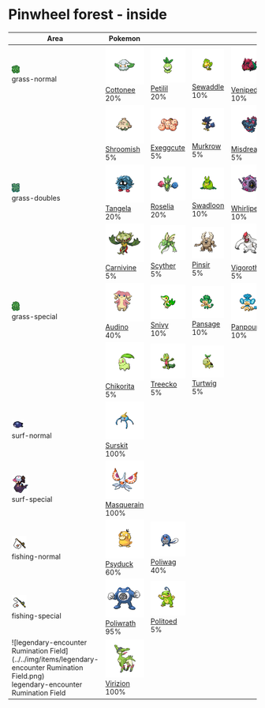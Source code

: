 # Pinwheel forest - inside

| Area                                                                                                                                            | Pokemon                                                                            | &nbsp;                                                                         | &nbsp;                                                                        | &nbsp;                                                                            | &nbsp;                                                                      | &nbsp;                                                                            |
| ----------------------------------------------------------------------------------------------------------------------------------------------- | ---------------------------------------------------------------------------------- | ------------------------------------------------------------------------------ | ----------------------------------------------------------------------------- | --------------------------------------------------------------------------------- | --------------------------------------------------------------------------- | --------------------------------------------------------------------------------- |
| ![grass-normal](../../img/items/grass-normal.png)<br/>grass-normal<br/>                                                                         | ![cottonee](../../img/pokemon/546.png) <br/>[Cottonee](/pokemon/546) <br/>20%      | ![petilil](../../img/pokemon/548.png) <br/>[Petilil](/pokemon/548) <br/>20%    | ![sewaddle](../../img/pokemon/540.png) <br/>[Sewaddle](/pokemon/540) <br/>10% | ![venipede](../../img/pokemon/543.png) <br/>[Venipede](/pokemon/543) <br/>10%     | ![oddish](../../img/pokemon/043.png) <br/>[Oddish](/pokemon/043) <br/>10%   | ![bellsprout](../../img/pokemon/069.png) <br/>[Bellsprout](/pokemon/069) <br/>10% |
|                                                                                                                                                 | ![shroomish](../../img/pokemon/285.png) <br/>[Shroomish](/pokemon/285) <br/>5%     | ![exeggcute](../../img/pokemon/102.png) <br/>[Exeggcute](/pokemon/102) <br/>5% | ![murkrow](../../img/pokemon/198.png) <br/>[Murkrow](/pokemon/198) <br/>5%    | ![misdreavus](../../img/pokemon/200.png) <br/>[Misdreavus](/pokemon/200) <br/>5%  |
| ![grass-doubles](../../img/items/grass-doubles.png)<br/>grass-doubles<br/>                                                                      | ![tangela](../../img/pokemon/114.png) <br/>[Tangela](/pokemon/114) <br/>20%        | ![roselia](../../img/pokemon/315.png) <br/>[Roselia](/pokemon/315) <br/>20%    | ![swadloon](../../img/pokemon/541.png) <br/>[Swadloon](/pokemon/541) <br/>10% | ![whirlipede](../../img/pokemon/544.png) <br/>[Whirlipede](/pokemon/544) <br/>10% | ![gloom](../../img/pokemon/044.png) <br/>[Gloom](/pokemon/044) <br/>10%     | ![weepinbell](../../img/pokemon/070.png) <br/>[Weepinbell](/pokemon/070) <br/>10% |
|                                                                                                                                                 | ![carnivine](../../img/pokemon/455.png) <br/>[Carnivine](/pokemon/455) <br/>5%     | ![scyther](../../img/pokemon/123.png) <br/>[Scyther](/pokemon/123) <br/>5%     | ![pinsir](../../img/pokemon/127.png) <br/>[Pinsir](/pokemon/127) <br/>5%      | ![vigoroth](../../img/pokemon/288.png) <br/>[Vigoroth](/pokemon/288) <br/>5%      |
| ![grass-special](../../img/items/grass-special.png)<br/>grass-special<br/>                                                                      | ![audino](../../img/pokemon/531.png) <br/>[Audino](/pokemon/531) <br/>40%          | ![snivy](../../img/pokemon/495.png) <br/>[Snivy](/pokemon/495) <br/>10%        | ![pansage](../../img/pokemon/511.png) <br/>[Pansage](/pokemon/511) <br/>10%   | ![panpour](../../img/pokemon/515.png) <br/>[Panpour](/pokemon/515) <br/>10%       | ![pansear](../../img/pokemon/513.png) <br/>[Pansear](/pokemon/513) <br/>10% | ![bulbasaur](../../img/pokemon/001.png) <br/>[Bulbasaur](/pokemon/001) <br/>5%    |
|                                                                                                                                                 | ![chikorita](../../img/pokemon/152.png) <br/>[Chikorita](/pokemon/152) <br/>5%     | ![treecko](../../img/pokemon/252.png) <br/>[Treecko](/pokemon/252) <br/>5%     | ![turtwig](../../img/pokemon/387.png) <br/>[Turtwig](/pokemon/387) <br/>5%    |
| ![surf-normal](../../img/items/surf-normal.png)<br/>surf-normal<br/>                                                                            | ![surskit](../../img/pokemon/283.png) <br/>[Surskit](/pokemon/283) <br/>100%       |
| ![surf-special](../../img/items/surf-special.png)<br/>surf-special<br/>                                                                         | ![masquerain](../../img/pokemon/284.png) <br/>[Masquerain](/pokemon/284) <br/>100% |
| ![fishing-normal](../../img/items/fishing-normal.png)<br/>fishing-normal<br/>                                                                   | ![psyduck](../../img/pokemon/054.png) <br/>[Psyduck](/pokemon/054) <br/>60%        | ![poliwag](../../img/pokemon/060.png) <br/>[Poliwag](/pokemon/060) <br/>40%    |
| ![fishing-special](../../img/items/fishing-special.png)<br/>fishing-special<br/>                                                                | ![poliwrath](../../img/pokemon/062.png) <br/>[Poliwrath](/pokemon/062) <br/>95%    | ![politoed](../../img/pokemon/186.png) <br/>[Politoed](/pokemon/186) <br/>5%   |
| ![legendary-encounter Rumination Field](../../img/items/legendary-encounter Rumination Field.png)<br/>legendary-encounter Rumination Field<br/> | ![virizion](../../img/pokemon/640.png) <br/>[Virizion](/pokemon/640) <br/>100%     |